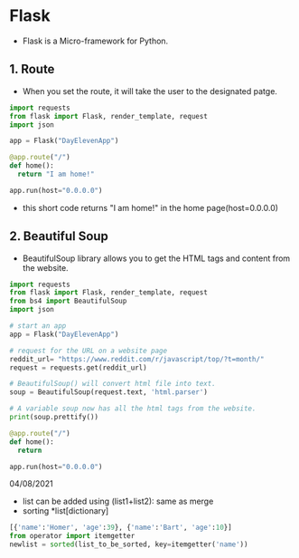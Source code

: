 # Flask

-  Flask is a Micro-framework for Python.

## 1. Route

-  When you set the route, it will take the user to the designated patge.

```python
import requests
from flask import Flask, render_template, request
import json

app = Flask("DayElevenApp")

@app.route("/")
def home():
  return "I am home!"

app.run(host="0.0.0.0")
```

-  this short code returns "I am home!" in the home page(host=0.0.0.0)

## 2. Beautiful Soup

-  BeautifulSoup library allows you to get the HTML tags and content from the website.

```python
import requests
from flask import Flask, render_template, request
from bs4 import BeautifulSoup
import json

# start an app
app = Flask("DayElevenApp")

# request for the URL on a website page
reddit_url= "https://www.reddit.com/r/javascript/top/?t=month/"
request = requests.get(reddit_url)

# BeautifulSoup() will convert html file into text.
soup = BeautifulSoup(request.text, 'html.parser')

# A variable soup now has all the html tags from the website.
print(soup.prettify())

@app.route("/")
def home():
  return

app.run(host="0.0.0.0")
```

04/08/2021
- list can be added using (list1+list2): same as merge
- sorting
  *list[dictionary]
  
```python
[{'name':'Homer', 'age':39}, {'name':'Bart', 'age':10}]
from operator import itemgetter
newlist = sorted(list_to_be_sorted, key=itemgetter('name')) 
```